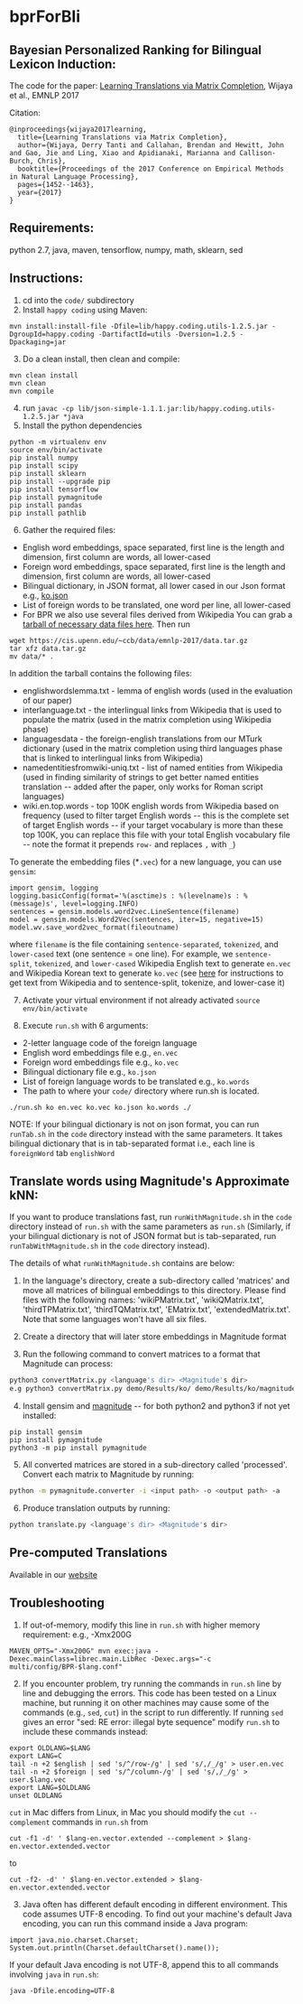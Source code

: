 # bprForBli
## Bayesian Personalized Ranking for Bilingual Lexicon Induction:

The code for the paper: [Learning Translations via Matrix Completion](https://www.seas.upenn.edu/~derry/bpr.pdf), Wijaya et al., EMNLP 2017

Citation:

```
@inproceedings{wijaya2017learning,
  title={Learning Translations via Matrix Completion},
  author={Wijaya, Derry Tanti and Callahan, Brendan and Hewitt, John and Gao, Jie and Ling, Xiao and Apidianaki, Marianna and Callison-Burch, Chris},
  booktitle={Proceedings of the 2017 Conference on Empirical Methods in Natural Language Processing},
  pages={1452--1463},
  year={2017}
}
```

## Requirements:

python 2.7, java, maven, tensorflow, numpy, math, sklearn, sed

## Instructions:
1. cd into the `code/` subdirectory
2. Install `happy coding` using Maven:
```
mvn install:install-file -Dfile=lib/happy.coding.utils-1.2.5.jar -DgroupId=happy.coding -DartifactId=utils -Dversion=1.2.5 -Dpackaging=jar
```
3. Do a clean install, then clean and compile: 
```
mvn clean install
mvn clean
mvn compile
```
4. run `javac -cp lib/json-simple-1.1.1.jar:lib/happy.coding.utils-1.2.5.jar *java`
5. Install the python dependencies 
```
python -m virtualenv env
source env/bin/activate
pip install numpy
pip install scipy
pip install sklearn
pip install --upgrade pip
pip install tensorflow
pip install pymagnitude
pip install pandas
pip install pathlib
```
6. Gather the required files:
* English word embeddings, space separated, first line is the length and dimension, first column are words, all lower-cased
* Foreign word embeddings, space separated, first line is the length and dimension, first column are words, all lower-cased
* Bilingual dictionary, in JSON format, all lower cased in our Json format e.g., [ko.json](https://www.seas.upenn.edu/~derry/ko.json)
* List of foreign words to be translated, one word per line, all lower-cased 
* For BPR we also use several files derived from Wikipedia 
You can grab a [tarball of necessary data files here](https://cis.upenn.edu/~ccb/data/emnlp-2017/data.tar.gz). Then run
```
wget https://cis.upenn.edu/~ccb/data/emnlp-2017/data.tar.gz
tar xfz data.tar.gz
mv data/* .
```
In addition the tarball contains the following files:
* englishwordslemma.txt - lemma of english words (used in the evaluation of our paper)
* interlanguage.txt - the interlingual links from Wikipedia that is used to populate the matrix (used in the matrix completion using Wikipedia phase)
* languagesdata - the foreign-english translations from our MTurk dictionary (used in the matrix completion using third languages phase that is linked to interlingual links from Wikipedia)
* namedentitiesfromwiki-uniq.txt - list of named entities from Wikipedia (used in finding similarity of strings to get better named entities translation -- added after the paper, only works for Roman script languages)
* wiki.en.top.words - top 100K english words from Wikipedia based on frequency (used to filter target English words -- this is the complete set of target English words -- if your target vocabulary is more than these top 100K, you can replace this file with your total English vocabulary file -- note the format it prepends `row-` and replaces `,` with `_`)


To generate the embedding files (\*`.vec`) for a new language, you can use `gensim`: 
```
import gensim, logging
logging.basicConfig(format='%(asctime)s : %(levelname)s : %(message)s', level=logging.INFO)
sentences = gensim.models.word2vec.LineSentence(filename)
model = gensim.models.Word2Vec(sentences, iter=15, negative=15)
model.wv.save_word2vec_format(fileoutname)
```
where `filename` is the file containing `sentence-separated`, `tokenized`, and `lower-cased` text (one sentence = one line). For example, we `sentence-split`, `tokenized`, and `lower-cased` Wikipedia English text to generate `en.vec` and Wikipedia Korean text to generate `ko.vec` (see [here](Wikipedia/README.md) for instructions to get text from Wikipedia and to sentence-split, tokenize, and lower-case it)

7. Activate your virtual environment if not already activated 
``
source env/bin/activate
``

8. Execute `run.sh` with 6 arguments: 
* 2-letter language code of the foreign language
* English word embeddings file e.g., `en.vec`
* Foreign word embeddings file e.g., `ko.vec`
* Bilingual dictionary file e.g., `ko.json`
* List of foreign language words to be translated e.g., `ko.words`
* The path to where your `code/` directory where run.sh is located.
```
./run.sh ko en.vec ko.vec ko.json ko.words ./
```
NOTE: If your bilingual dictionary is not on json format, you can run `runTab.sh` in the `code` directory instead with the same parameters. It takes bilingual dictionary that is in tab-separated format i.e., each line is `foreignWord` tab `englishWord`

## Translate words using Magnitude's Approximate kNN:

If you want to produce translations fast, run `runWithMagnitude.sh` in the `code` directory instead of `run.sh` with the same parameters as `run.sh` (Similarly, if your bilingual dictionary is not of JSON format but is tab-separated, run `runTabWithMagnitude.sh` in the `code` directory instead).

The details of what `runWithMagnitude.sh` contains are below:

1. In the language's directory, create a sub-directory called 'matrices' and move all matrices of bilingual embeddings to this directory. Please find files with the following names: 'wikiPMatrix.txt', 'wikiQMatrix.txt', 'thirdTPMatrix.txt', 'thirdTQMatrix.txt', 'EMatrix.txt', 'extendedMatrix.txt'. Note that some languages won't have all six files.

2. Create a directory that will later store embeddings in Magnitude format

3. Run the following command to convert matrices to a format that Magnitude can process:
```bash
python3 convertMatrix.py <language's dir> <Magnitude's dir>
e.g python3 convertMatrix.py demo/Results/ko/ demo/Results/ko/magnitudes/
```
4. Install gensim and [magnitude](https://github.com/plasticityai/magnitude) -- for both python2 and python3 if not yet installed:
```
pip install gensim
pip install pymagnitude
python3 -m pip install pymagnitude
```
5. All converted matrices are stored in a sub-directory called 'processed'. Convert each matrix to Magnitude by running:
```bash
python -m pymagnitude.converter -i <input path> -o <output path> -a 
```
6. Produce translation outputs by running:
```bash
python translate.py <language's dir> <Magnitude's dir>
```

## Pre-computed Translations
Available in our [website](https://www.seas.upenn.edu/~derry/translations.html) 

## Troubleshooting
1. If out-of-memory, modify this line in `run.sh` with higher memory requirement: e.g., -Xmx200G
```
MAVEN_OPTS="-Xmx200G" mvn exec:java -Dexec.mainClass=librec.main.LibRec -Dexec.args="-c multi/config/BPR-$lang.conf"
```
2. If you encounter problem, try running the commands in `run.sh` line by line and debugging the errors. This code has been tested on a Linux machine, but running it on other machines may cause some of the commands (e.g., `sed`, `cut`) in the script to run differently. If running `sed` gives an error "sed: RE error: illegal byte sequence" modify `run.sh` to include these commands instead:
```
export OLDLANG=$LANG
export LANG=C
tail -n +2 $english | sed 's/^/row-/g' | sed 's/,/_/g' > user.en.vec
tail -n +2 $foreign | sed 's/^/column-/g' | sed 's/,/_/g' > user.$lang.vec
export LANG=$OLDLANG
unset OLDLANG
```
`cut` in Mac differs from Linux, in Mac you should modify the `cut --complement` commands in `run.sh` from
```
cut -f1 -d' ' $lang-en.vector.extended --complement > $lang-en.vector.extended.vector
```
to
```
cut -f2- -d' ' $lang-en.vector.extended > $lang-en.vector.extended.vector
```

3. Java often has different default encoding in different environment. This code assumes UTF-8 encoding. To find out your machine's default Java encoding, you can run this command inside a Java program:
```
import java.nio.charset.Charset;
System.out.println(Charset.defaultCharset().name());
```
If your default Java encoding is not UTF-8, append this to all commands involving `java` in `run.sh`:
```
java -Dfile.encoding=UTF-8 
```
